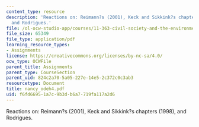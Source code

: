 ```yaml
---
content_type: resource
description: 'Reactions on: Reimann?s (2001), Keck and Sikkink?s chapters (1998),
  and Rodrigues.'
file: /ol-ocw-studio-app/courses/11-363-civil-society-and-the-environment-spring-2005/f6fd66951a7c9b3db6a7719fa117a2d6_nancy_odeh4.pdf
file_size: 65349
file_type: application/pdf
learning_resource_types:
- Assignments
license: https://creativecommons.org/licenses/by-nc-sa/4.0/
ocw_type: OCWFile
parent_title: Assignments
parent_type: CourseSection
parent_uid: 824c2a70-5a05-227e-14e5-2c372c0c3ab3
resourcetype: Document
title: nancy_odeh4.pdf
uid: f6fd6695-1a7c-9b3d-b6a7-719fa117a2d6
---
```

Reactions on: Reimann?s (2001), Keck and Sikkink?s chapters (1998), and Rodrigues.